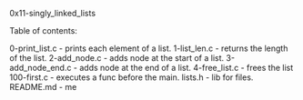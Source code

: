 0x11-singly_linked_lists

Table of contents:

0-print_list.c   - prints each element of a list.
1-list_len.c     - returns the length of the list.
2-add_node.c     - adds node at the start of a list.
3-add_node_end.c - adds node at the end of a list.
4-free_list.c    - frees the list
100-first.c      - executes a func before the main.
lists.h          - lib for files.
README.md        - me
